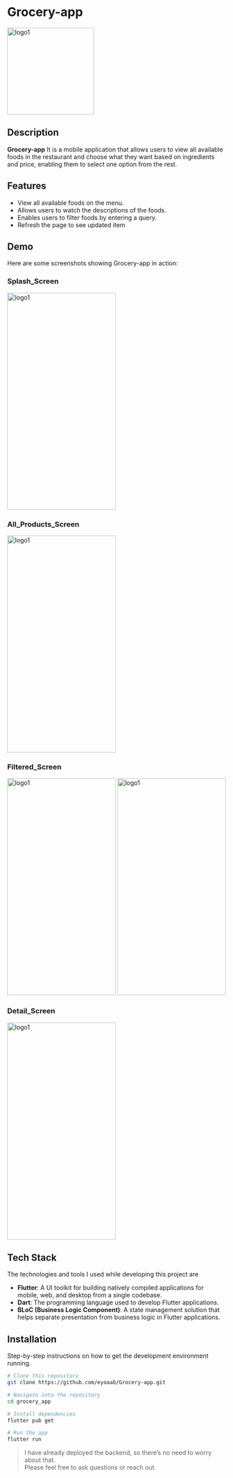 # Grocery-app
<img src="https://github.com/user-attachments/assets/6631e940-d99c-4da6-a536-796c7235d4e6" alt="logo1" width="200" height="200"/>

## Description
**Grocery-app** It is a mobile application that allows users to view all available foods in the restaurant and choose what they want based on ingredients and price, enabling them to select one option from the rest.

## Features
- View all available foods on the menu.
- Allows users to watch the descriptions of the foods.
- Enables users to filter foods by entering a query.
- Refresh the page to see updated item

## Demo

Here are some screenshots showing Grocery-app in action:

### Splash_Screen
<img src="https://github.com/user-attachments/assets/157b681d-bccb-4e8f-9055-786e568f7267" alt="logo1" width="250" height="500"/>

### All_Products_Screen
<img src="https://github.com/user-attachments/assets/9767b96c-bd60-4f29-8468-5617544d3d06" alt="logo1" width="250" height="500"/>

### Filtered_Screen
<img src="https://github.com/user-attachments/assets/98fb222b-aa72-4667-afa9-018d5658a150" alt="logo1" width="250" height="500"/>
<img src="https://github.com/user-attachments/assets/98fb222b-aa72-4667-afa9-018d5658a150" alt="logo1" width="250" height="500"/>

### Detail_Screen
<img src="https://github.com/user-attachments/assets/98fb222b-aa72-4667-afa9-018d5658a150" alt="logo1" width="250" height="500"/>

## Tech Stack

The technologies and tools I used while developing this project are

- **Flutter**: A UI toolkit for building natively compiled applications for mobile, web, and desktop from a single codebase.
- **Dart**: The programming language used to develop Flutter applications.
- **BLoC (Business Logic Component)**: A state management solution that helps separate presentation from business logic in Flutter applications.


## Installation
Step-by-step instructions on how to get the development environment running.

```bash
# Clone this repository
git clone https://github.com/eyoaab/Grocery-app.git
```
```bash
# Navigate into the repository
cd grocery_app
```
```bash
# Install dependencies
flutter pub get
```
```bash
# Run the app
flutter run
```
> I have already deployed the backend, so there’s no need to worry about that.<br>
> Please feel free to ask questions or reach out.
